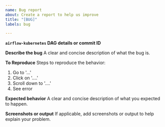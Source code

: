 ```yaml
---
name: Bug report
about: Create a report to help us improve
title: "[BUG]"
labels: bug

---
```


**`airflow-kubernetes` DAG details or commit ID**

**Describe the bug**
A clear and concise description of what the bug is.

**To Reproduce**
Steps to reproduce the behavior:
1. Go to '...'
2. Click on '....'
3. Scroll down to '....'
4. See error

**Expected behavior**
A clear and concise description of what you expected to happen.

**Screenshots or output**
If applicable, add screenshots or output to help explain your problem.